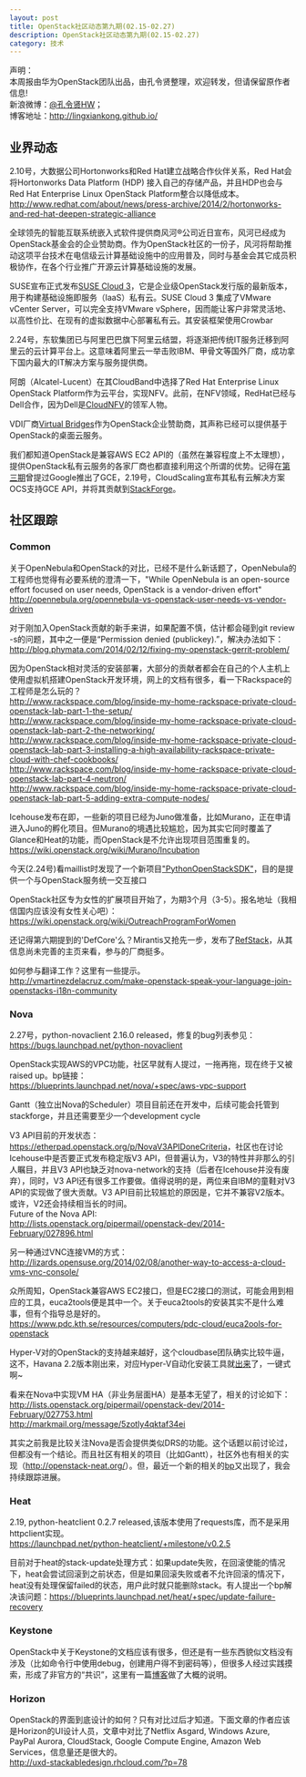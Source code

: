 ```yaml
---
layout: post
title: OpenStack社区动态第九期(02.15-02.27)
description: OpenStack社区动态第九期(02.15-02.27)
category: 技术
---
```


声明：  
本周报由华为OpenStack团队出品，由孔令贤整理，欢迎转发，但请保留原作者信息!  
新浪微博：[@孔令贤HW](http://weibo.com/lingxiankong)；  
博客地址：<http://lingxiankong.github.io/>  

## 业界动态
2.10号，大数据公司Hortonworks和Red Hat建立战略合作伙伴关系，Red Hat会将Hortonworks Data Platform (HDP) 接入自己的存储产品，并且HDP也会与Red Hat Enterprise Linux OpenStack Platform整合以降低成本。  
<http://www.redhat.com/about/news/press-archive/2014/2/hortonworks-and-red-hat-deepen-strategic-alliance>

全球领先的智能互联系统嵌入式软件提供商风河®公司近日宣布，风河已经成为OpenStack基金会的企业赞助商。作为OpenStack社区的一份子，风河将帮助推动这项平台技术在电信级云计算基础设施中的应用普及，同时与基金会其它成员积极协作，在各个行业推广开源云计算基础设施的发展。

SUSE宣布正式发布[SUSE Cloud 3](https://www.suse.com/zh-cn/promo/susecloud3.html)，它是企业级OpenStack发行版的最新版本，用于构建基础设施即服务（IaaS）私有云。SUSE Cloud 3 集成了VMware vCenter Server，可以完全支持VMware vSphere，因而能让客户非常灵活地、以高性价比、在现有的虚拟数据中心部署私有云。其安装框架使用Crowbar

2.24号，东软集团已与阿里巴巴旗下阿里云结盟，将逐渐把传统IT服务迁移到阿里云的云计算平台上。这意味着阿里云一举击败IBM、甲骨文等国外厂商，成功拿下国内最大的IT解决方案与服务提供商。

阿朗（Alcatel-Lucent）在其CloudBand中选择了Red Hat Enterprise Linux OpenStack Platform作为云平台，实现NFV。此前，在NFV领域，RedHat已经与Dell合作，因为Dell是[CloudNFV](http://www.cloudnfv.com/)的领军人物。

VDI厂商[Virtual Bridges](http://vbridges.com/2014/02/18/virtual-bridges-announces-sponsorship-openstack-foundation)作为OpenStack企业赞助商，其声称已经可以提供基于OpenStack的桌面云服务。

我们都知道OpenStack是兼容AWS EC2 API的（虽然在兼容程度上不太理想），提供OpenStack私有云服务的各家厂商也都直接利用这个所谓的优势。记得在[第三期](http://lingxiankong.github.io/blog/2013/12/05/openstack-report-1128-1205/)曾提过Google推出了GCE，2.19号，CloudScaling宣布其私有云解决方案OCS支持GCE API，并将其贡献到[StackForge](http://github.com/stackforge/gce-api)。

## 社区跟踪
### Common
关于OpenNebula和OpenStack的对比，已经不是什么新话题了，OpenNebula的工程师也觉得有必要系统的澄清一下，"While OpenNebula is an open-source effort focused on user needs, OpenStack is a vendor-driven effort"  
<http://opennebula.org/opennebula-vs-openstack-user-needs-vs-vendor-driven>

对于刚加入OpenStack贡献的新手来讲，如果配置不慎，估计都会碰到git review -s的问题，其中之一便是“Permission denied (publickey).”，解决办法如下：  
<http://blog.phymata.com/2014/02/12/fixing-my-openstack-gerrit-problem/>

因为OpenStack相对灵活的安装部署，大部分的贡献者都会在自己的个人主机上使用虚拟机搭建OpenStack开发环境，网上的文档有很多，看一下Rackspace的工程师是怎么玩的？  
<http://www.rackspace.com/blog/inside-my-home-rackspace-private-cloud-openstack-lab-part-1-the-setup/>  
<http://www.rackspace.com/blog/inside-my-home-rackspace-private-cloud-openstack-lab-part-2-the-networking/>  
<http://www.rackspace.com/blog/inside-my-home-rackspace-private-cloud-openstack-lab-part-3-installing-a-high-availability-rackspace-private-cloud-with-chef-cookbooks/>  
<http://www.rackspace.com/blog/inside-my-home-rackspace-private-cloud-openstack-lab-part-4-neutron/>  
<http://www.rackspace.com/blog/inside-my-home-rackspace-private-cloud-openstack-lab-part-5-adding-extra-compute-nodes/>

Icehouse发布在即，一些新的项目已经为Juno做准备，比如Murano，正在申请进入Juno的孵化项目。但Murano的境遇比较尴尬，因为其实它同时覆盖了Glance和Heat的功能，而OpenStack是不允许出现项目范围重复的。    
<https://wiki.openstack.org/wiki/Murano/Incubation>

今天(2.24号)看maillist时发现了一个新项目["PythonOpenStackSDK"](https://wiki.openstack.org/wiki/PythonOpenStackSDK)，目的是提供一个与OpenStack服务统一交互接口

OpenStack社区专为女性的扩展项目开始了，为期3个月（3-5）。报名地址（我相信国内应该没有女性关心吧）：<https://wiki.openstack.org/wiki/OutreachProgramForWomen>

还记得第六期提到的'DefCore'么？Mirantis又抢先一步，发布了[RefStack](http://refstack.org/)，从其信息尚未完善的主页来看，参与的厂商挺多。

如何参与翻译工作？这里有一些提示。  
<http://vmartinezdelacruz.com/make-openstack-speak-your-language-join-openstacks-i18n-community>

### Nova
2.27号，python-novaclient 2.16.0 released，修复的bug列表参见：  
<https://bugs.launchpad.net/python-novaclient>

OpenStack实现AWS的VPC功能，社区早就有人提过，一拖再拖，现在终于又被raised up。bp链接：  
<https://blueprints.launchpad.net/nova/+spec/aws-vpc-support>

Gantt（独立出Nova的Scheduler）项目目前还在开发中，后续可能会托管到stackforge，并且还需要至少一个development cycle

V3 API目前的开发状态：<https://etherpad.openstack.org/p/NovaV3APIDoneCriteria>，社区也在讨论Icehouse中是否要正式发布稳定版V3 API，但普遍认为，V3的特性并非那么的引人瞩目，并且V3 API也缺乏对nova-network的支持（后者在Icehouse并没有废弃），同时，V3 API还有很多工作要做。值得说明的是，两位来自IBM的童鞋对V3 API的实现做了很大贡献。V3 API目前比较尴尬的原因是，它并不兼容V2版本。或许，V2还会持续相当长的时间。  
Future of the Nova API:  
<http://lists.openstack.org/pipermail/openstack-dev/2014-February/027896.html>

另一种通过VNC连接VM的方式：<http://lizards.opensuse.org/2014/02/08/another-way-to-access-a-cloud-vms-vnc-console/>

众所周知，OpenStack兼容AWS EC2接口，但是EC2接口的测试，可能会用到相应的工具，euca2tools便是其中一个。关于euca2tools的安装其实不是什么难事，但有个指导总是好的。  
<https://www.pdc.kth.se/resources/computers/pdc-cloud/euca2ools-for-openstack>

Hyper-V对的OpenStack的支持越来越好，这个cloudbase团队确实比较牛逼，这不，Havana 2.2版本刚出来，对应Hyper-V自动化安装工具就[出来](http://www.cloudbase.it/openstack-havana-2013-2-2-hyper-v-compute-installer-released/)了，一键式啊~

看来在Nova中实现VM HA（非业务层面HA）是基本无望了，相关的讨论如下：  
<http://lists.openstack.org/pipermail/openstack-dev/2014-February/027753.html>  
<http://markmail.org/message/5zotly4qktaf34ei>

其实之前我是比较关注Nova是否会提供类似DRS的功能。这个话题以前讨论过，但都没有一个结论。而且社区有相关的项目（比如Gantt），社区外也有相关的实现（<http://openstack-neat.org/>）。但，最近一个新的相关的[bp](https://blueprints.launchpad.net/nova/+spec/resource-optimization-service)又出现了，我会持续跟踪进展。

### Heat
2.19, python-heatclient 0.2.7 released,该版本使用了requests库，而不是采用httpclient实现。  
<https://launchpad.net/python-heatclient/+milestone/v0.2.5>

目前对于heat的stack-update处理方式：如果update失败，在回滚使能的情况下，heat会尝试回滚到之前状态，但是如果回滚失败或者不允许回滚的情况下，heat没有处理保留failed的状态，用户此时就只能删除stack。有人提出一个bp解决该问题：https://blueprints.launchpad.net/heat/+spec/update-failure-recovery

### Keystone
OpenStack中关于Keystone的文档应该有很多，但还是有一些东西貌似文档没有涉及（比如命令行中使用debug，创建用户得不到密码等），但很多人经过实践摸索，形成了非官方的“共识”，这里有一篇[博客](http://mirandazhangq.wordpress.com/2014/02/10/wish-list-common-misunderstanding-undocumented-openstack-identity-api-authentication-add-user/)做了大概的说明。

### Horizon
OpenStack的界面到底设计的如何？只有对比过后才知道。下面文章的作者应该是Horizon的UI设计人员，文章中对比了Netflix Asgard, Windows Azure, PayPal Aurora, CloudStack, Google Compute Engine, Amazon Web Services，信息量还是很大的。  
<http://uxd-stackabledesign.rhcloud.com/?p=78>
